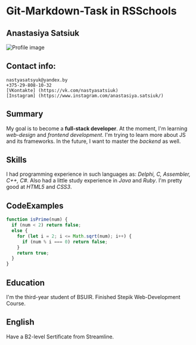 # Git-Markdown-Task in RSSchools
## Anastasiya Satsiuk
![Profile image](https://sun9-59.userapi.com/EYk1KSrtVdCsDWZhe8d6lBFMG0b7nMQI60epfQ/gHjHUZPWFMQ.jpg)
## Contact info:
    nastyasatsyuk@yandex.by
    +375-29-808-10-32
    [VKontakte] (https://vk.com/nastyasatsiuk)
    [Instagram] (https://www.instagram.com/anastasiya.satsiuk/)
    
## Summary
My goal is to become a **full-stack developer**. At the moment, I'm learning *web-design* and *frontend development*. I'm trying to learn more about JS and its frameworks. In the future, I want to master the *backend* as well.

## Skills
I had programming experience in such languages as: *Delphi, C, Assembler, C++, C#*. Also had a little study experience in *Java* and *Ruby*. I'm pretty good at *HTML5* and *CSS3*.

## CodeExamples
```javascript
function isPrime(num) {
  if (num < 2) return false;
  else {
    for (let i = 2; i <= Math.sqrt(num); i++) {
      if (num % i === 0) return false;
    }
    return true;
  }
}
```

## Education
I'm the third-year student of BSUIR.
Finished Stepik Web-Development Course.

## English
Have a B2-level Sertificate from Streamline.
